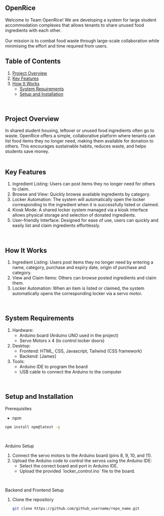 ## OpenRice
Welcome to Team OpenRice! We are developing a system for large student accommodation complexes that allows tenants to share unused food ingredients with each other. 
<br><br>Our mission is to combat food waste through large-scale collaboration while minimising the effort and time required from users.
<br />

<!-- TABLE OF CONTENTS -->
## Table of Contents
  <ol>
    <li>
      <a href="project-overview">Project Overview</a>
    </li>
    <li>
      <a href="#key-features">Key Features</a>
    </li>
    <li>
      <a href="#how-it-works">How It Works</a>
      <ul>
        <li><a href="#system-requirements">System Requirements</a></li>
        <li><a href="#setup-and-installation">Setup and Installation</a></li>
      </ul>
    </li>
  </ol>
<br />

## Project Overview
In shared student housing, leftover or unused food ingredients often go to waste. OpenRice offers a simple, collaborative platform where tenants can list food items they no longer need, making them available for donation to others. This encourages sustainable habits, reduces waste, and helps students save money.
<br />
<br />

## Key Features
<ol>
  <li>
    Ingredient Listing: Users can post items they no longer need for others to claim.
  </li>
  <li>
    Browse and View: Quickly browse available ingredients by category.
  </li>
  <li>
    Locker Automation: The system will automatically open the locker corresponding to the ingredient when it is successfully listed or claimed.
  </li>
  <li>
    Kiosk Mode: A shared locker system managed via a kiosk interface allows physical storage and selection of donated ingredients.
  </li>
  <li>
    User-friendly Interface: Designed for ease of use, users can quickly and easily list and claim ingredients effortlessly.
  </li>
</ol>
<br />

## How It Works
<ol>
  <li>
    Ingredient Listing: Users post items they no longer need by entering a name, category, purchase and expiry date, origin of purchase and category.
  </li>
  <li>
    View and Claim Items: Others can browse posted ingredients and claim them.
  </li>
  <li>
    Locker Automation: When an item is listed or claimed, the system automatically opens the corresponding locker via a servo motor.
  </li>
</ol>
<br />

## System Requirements
<ol>
  <li>
    Hardware:
    <ul>
      <li>
        Arduino board (Arduino UNO used in the project)
      </li>
      <li>
        Servo Motors x 4 (to control locker doors)
      </li>      
    </ul>
  </li>
  <li>
    Desktop:
    <ul>
      <li>
        Frontend: HTML, CSS, Javascript, Tailwind (CSS framework)
      </li>
      <li>
        Backend: [James]
      </li>
    </ul>
  </li>
  <li>
    Tools:
    <ul>
      <li>
        Arduino IDE to program the board
      </li>
      <li>
        USB cable to connect the Arduino to the computer
      </li>
    </ul>
  </li>
</ol>
<br />

## Setup and Installation
Prerequisites
* npm
```sh
npm install npm@latest -g
```
<br>

Arduino Setup
<ol>
  <li>
    Connect the servo motors to the Arduino board (pins 8, 9, 10, and 11).
  </li>
  <li>
    Upload the Arduino code to control the servos using the Arduino IDE:
    <ul>
      <li>
        Select the correct board and port in Arduino IDE.
      </li>
      <li>
        Upload the provided `locker_control.ino` file to the board.
      </li>
    </ul>
  </li>
</ol>
<br>

Backend and Frontend Setup
1. Clone the repository
   ```sh
   git clone https://github.com/github_username/repo_name.git
   ```


